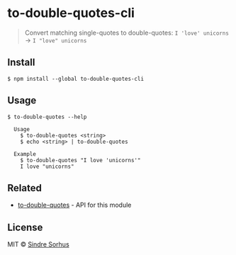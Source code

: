 # to-double-quotes-cli

> Convert matching single-quotes to double-quotes: `I 'love' unicorns` → `I "love" unicorns`


## Install

```
$ npm install --global to-double-quotes-cli
```


## Usage

```
$ to-double-quotes --help

  Usage
    $ to-double-quotes <string>
    $ echo <string> | to-double-quotes

  Example
    $ to-double-quotes "I love 'unicorns'"
    I love "unicorns"
```


## Related

- [to-double-quotes](https://github.com/sindresorhus/to-double-quotes) - API for this module


## License

MIT © [Sindre Sorhus](https://sindresorhus.com)
